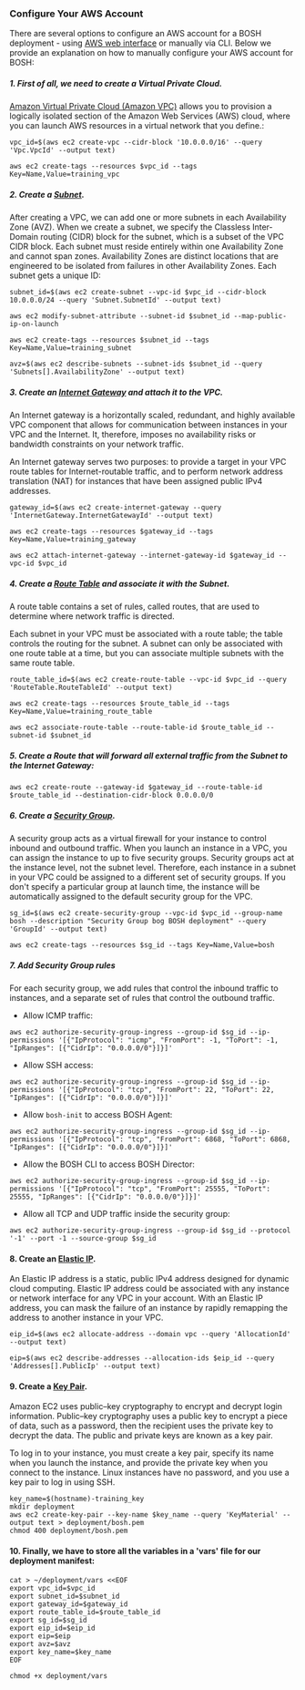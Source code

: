 ### Configure Your AWS Account

There are several options to configure an AWS account for a BOSH deployment - using [AWS web interface](https://bosh.io/docs/init-aws.html) or manually via CLI. Below we provide an explanation on how to manually configure your AWS account for BOSH:

##### 1. First of all, we need to create a Virtual Private Cloud. 

[Amazon Virtual Private Cloud (Amazon VPC)](https://aws.amazon.com/vpc/) allows you to provision a logically isolated section of the Amazon Web Services (AWS) cloud, where you can launch AWS resources in a virtual network that you define.:

```exec
vpc_id=$(aws ec2 create-vpc --cidr-block '10.0.0.0/16' --query 'Vpc.VpcId' --output text)
  
aws ec2 create-tags --resources $vpc_id --tags Key=Name,Value=training_vpc
```

##### 2. Create a [Subnet](http://docs.aws.amazon.com/AmazonVPC/latest/UserGuide/VPC_Subnets.html). 

After creating a VPC, we can add one or more subnets in each Availability Zone (AVZ). When we create a subnet, we specify the Classless Inter-Domain routing (CIDR) block for the subnet, which is a subset of the VPC CIDR block. Each subnet must reside entirely within one Availability Zone and cannot span zones. Availability Zones are distinct locations that are engineered to be isolated from failures in other Availability Zones. Each subnet gets a unique ID:

```exec
subnet_id=$(aws ec2 create-subnet --vpc-id $vpc_id --cidr-block 10.0.0.0/24 --query 'Subnet.SubnetId' --output text)

aws ec2 modify-subnet-attribute --subnet-id $subnet_id --map-public-ip-on-launch
  
aws ec2 create-tags --resources $subnet_id --tags Key=Name,Value=training_subnet
  
avz=$(aws ec2 describe-subnets --subnet-ids $subnet_id --query 'Subnets[].AvailabilityZone' --output text)
```

##### 3. Create an [Internet Gateway](http://docs.aws.amazon.com/AmazonVPC/latest/UserGuide/VPC_Internet_Gateway.html) and attach it to the VPC.

An Internet gateway is a horizontally scaled, redundant, and highly available VPC component that allows for communication between instances in your VPC and the Internet. It, therefore, imposes no availability risks or bandwidth constraints on your network traffic.

An Internet gateway serves two purposes: to provide a target in your VPC route tables for Internet-routable traffic, and to perform network address translation (NAT) for instances that have been assigned public IPv4 addresses.

```exec
gateway_id=$(aws ec2 create-internet-gateway --query 'InternetGateway.InternetGatewayId' --output text)
  
aws ec2 create-tags --resources $gateway_id --tags Key=Name,Value=training_gateway
  
aws ec2 attach-internet-gateway --internet-gateway-id $gateway_id --vpc-id $vpc_id
```

##### 4. Create a [Route Table](http://docs.aws.amazon.com/AmazonVPC/latest/UserGuide/VPC_Route_Tables.html) and associate it with the Subnet.

A route table contains a set of rules, called routes, that are used to determine where network traffic is directed.

Each subnet in your VPC must be associated with a route table; the table controls the routing for the subnet. A subnet can only be associated with one route table at a time, but you can associate multiple subnets with the same route table.

```exec
route_table_id=$(aws ec2 create-route-table --vpc-id $vpc_id --query 'RouteTable.RouteTableId' --output text)
  
aws ec2 create-tags --resources $route_table_id --tags Key=Name,Value=training_route_table
  
aws ec2 associate-route-table --route-table-id $route_table_id --subnet-id $subnet_id
```

##### 5. Create a Route that will forward all external traffic from the Subnet to the Internet Gateway:
```exec
aws ec2 create-route --gateway-id $gateway_id --route-table-id $route_table_id --destination-cidr-block 0.0.0.0/0
```

##### 6. Create a [Security Group](http://docs.aws.amazon.com/AmazonVPC/latest/UserGuide/VPC_SecurityGroups.html). 

A security group acts as a virtual firewall for your instance to control inbound and outbound traffic. When you launch an instance in a VPC, you can assign the instance to up to five security groups. Security groups act at the instance level, not the subnet level. Therefore, each instance in a subnet in your VPC could be assigned to a different set of security groups. If you don't specify a particular group at launch time, the instance will be automatically assigned to the default security group for the VPC.

```exec
sg_id=$(aws ec2 create-security-group --vpc-id $vpc_id --group-name bosh --description "Security Group bog BOSH deployment" --query 'GroupId' --output text)
  
aws ec2 create-tags --resources $sg_id --tags Key=Name,Value=bosh
```

##### 7. Add Security Group rules

For each security group, we add rules that control the inbound traffic to instances, and a separate set of rules that control the outbound traffic. 

 * Allow ICMP traffic:
```exec
aws ec2 authorize-security-group-ingress --group-id $sg_id --ip-permissions '[{"IpProtocol": "icmp", "FromPort": -1, "ToPort": -1, "IpRanges": [{"CidrIp": "0.0.0.0/0"}]}]'
```

 * Allow SSH access:
```exec
aws ec2 authorize-security-group-ingress --group-id $sg_id --ip-permissions '[{"IpProtocol": "tcp", "FromPort": 22, "ToPort": 22, "IpRanges": [{"CidrIp": "0.0.0.0/0"}]}]'
```

 * Allow `bosh-init` to access BOSH Agent:
```exec
aws ec2 authorize-security-group-ingress --group-id $sg_id --ip-permissions '[{"IpProtocol": "tcp", "FromPort": 6868, "ToPort": 6868, "IpRanges": [{"CidrIp": "0.0.0.0/0"}]}]'
```

 * Allow the BOSH CLI to access BOSH Director:
```exec
aws ec2 authorize-security-group-ingress --group-id $sg_id --ip-permissions '[{"IpProtocol": "tcp", "FromPort": 25555, "ToPort": 25555, "IpRanges": [{"CidrIp": "0.0.0.0/0"}]}]'
```

 * Allow all TCP and UDP traffic inside the security group:
```exec
aws ec2 authorize-security-group-ingress --group-id $sg_id --protocol '-1' --port -1 --source-group $sg_id
 ```

#### 8. Create an [Elastic IP](http://docs.aws.amazon.com/AWSEC2/latest/UserGuide/elastic-ip-addresses-eip.html).

An Elastic IP address is a static, public IPv4 address designed for dynamic cloud computing. Elastic IP address could be associated with any instance or network interface for any VPC in your account. With an Elastic IP address, you can mask the failure of an instance by rapidly remapping the address to another instance in your VPC.

```exec
eip_id=$(aws ec2 allocate-address --domain vpc --query 'AllocationId' --output text)
  
eip=$(aws ec2 describe-addresses --allocation-ids $eip_id --query 'Addresses[].PublicIp' --output text)
```

#### 9. Create a [Key Pair](http://docs.aws.amazon.com/AWSEC2/latest/UserGuide/ec2-key-pairs.html). 

Amazon EC2 uses public–key cryptography to encrypt and decrypt login information. Public–key cryptography uses a public key to encrypt a piece of data, such as a password, then the recipient uses the private key to decrypt the data. The public and private keys are known as a key pair.

To log in to your instance, you must create a key pair, specify its name when you launch the instance, and provide the private key when you connect to the instance. Linux instances have no password, and you use a key pair to log in using SSH. 

```exec
key_name=$(hostname)-training_key
mkdir deployment
aws ec2 create-key-pair --key-name $key_name --query 'KeyMaterial' --output text > deployment/bosh.pem
chmod 400 deployment/bosh.pem
```
#### 10. Finally, we have to store all the variables in a 'vars' file for our deployment manifest:

```exec
cat > ~/deployment/vars <<EOF
export vpc_id=$vpc_id
export subnet_id=$subnet_id
export gateway_id=$gateway_id
export route_table_id=$route_table_id
export sg_id=$sg_id
export eip_id=$eip_id
export eip=$eip
export avz=$avz
export key_name=$key_name
EOF

chmod +x deployment/vars
```


